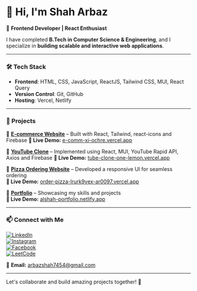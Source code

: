 # 👋 Hi, I'm Shah Arbaz  

🚀 **Frontend Developer | React Enthusiast**  

I have completed **B.Tech in Computer Science & Engineering**, and I specialize in **building scalable and interactive web applications**.  

---

### 🛠️ Tech Stack  
- **Frontend**: HTML, CSS, JavaScript, ReactJS, Tailwind CSS, MUI, React Query  
- **Version Control**: Git, GitHub  
- **Hosting**: Vercel, Netlify  

---

### 📌 Projects  

🔹 **[E-commerce Website](https://github.com/ar0097/E-comm)** – Built with React, Tailwind, react-icons and Firebase
**🔗 Live Demo:** [e-comm-xi-ochre.vercel.app](https://e-comm-xi-ochre.vercel.app/)  

🔹 **[YouTube Clone](https://github.com/ar0097/youtube_clone)** – Implemented using React, MUI, YouTube Rapid API, Axios and Firebase
**🔗 Live Demo:** [tube-clone-one-lemon.vercel.app](https://youtube-clone-one-lemon.vercel.app/)  

🔹 **[Pizza Ordering Website](https://github.com/ar0097/OrderPizza)** – Developed a responsive UI for seamless ordering  
**🔗 Live Demo:** [order-pizza-lrurk9vex-ar0097.vercel.app](https://order-pizza-lrurk9vex-ar0097.vercel.app/)  

🔹 **[Portfolio](https://github.com/ar0097/my-portfolio)** – Showcasing my skills and projects  
**🔗 Live Demo:** [alshah-portfolio.netlify.app](https://alshah-portfolio.netlify.app/)  

---

### 📫 Connect with Me  

[![LinkedIn](https://img.shields.io/badge/LinkedIn-blue?style=for-the-badge&logo=linkedin)](https://www.linkedin.com/in/arbaz-shah/)  
[![Instagram](https://img.shields.io/badge/Instagram-%23E4405F.svg?style=for-the-badge&logo=instagram&logoColor=white)](https://www.instagram.com/arbaz5195/)  
[![Facebook](https://img.shields.io/badge/Facebook-%231877F2.svg?style=for-the-badge&logo=facebook&logoColor=white)](https://www.facebook.com/share/18cYEV4g8f/)  
[![LeetCode](https://img.shields.io/badge/LeetCode-%23FFA116.svg?style=for-the-badge&logo=leetcode&logoColor=white)](https://leetcode.com/u/arbazshah7454/)  

📧 **Email:** [arbazshah7454@gmail.com](mailto:arbazshah7454@gmail.com)  

---

Let's collaborate and build amazing projects together! 🚀  
